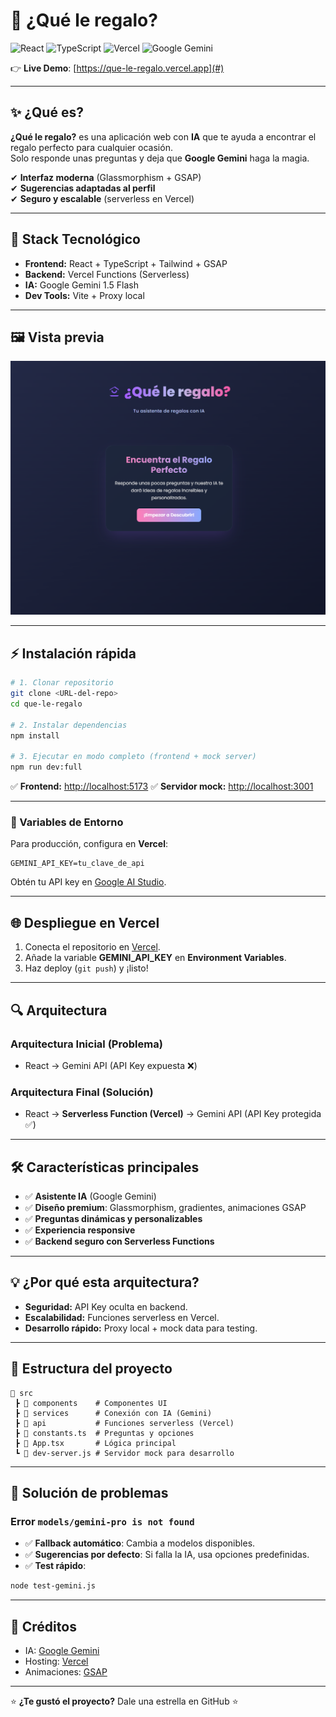 # 🎁 ¿Qué le regalo?
![React](https://img.shields.io/badge/React-20232A?logo=react&logoColor=61DAFB)
![TypeScript](https://img.shields.io/badge/TypeScript-007ACC?logo=typescript&logoColor=white)
![Vercel](https://img.shields.io/badge/Vercel-000000?logo=vercel&logoColor=white)
![Google Gemini](https://img.shields.io/badge/Google%20Gemini-4285F4?logo=google&logoColor=white)

👉 **Live Demo**: [https://que-le-regalo.vercel.app](#)

---

## ✨ ¿Qué es?
**¿Qué le regalo?** es una aplicación web con **IA** que te ayuda a encontrar el regalo perfecto para cualquier ocasión.  
Solo responde unas preguntas y deja que **Google Gemini** haga la magia.  

✔ **Interfaz moderna** (Glassmorphism + GSAP)  
✔ **Sugerencias adaptadas al perfil**  
✔ **Seguro y escalable** (serverless en Vercel)  

---

## 🚀 Stack Tecnológico
- **Frontend:** React + TypeScript + Tailwind + GSAP
- **Backend:** Vercel Functions (Serverless)
- **IA:** Google Gemini 1.5 Flash
- **Dev Tools:** Vite + Proxy local

---

## 🖼 Vista previa

![App Preview](./assets/preview.png)

---

## ⚡ Instalación rápida

```bash
# 1. Clonar repositorio
git clone <URL-del-repo>
cd que-le-regalo

# 2. Instalar dependencias
npm install

# 3. Ejecutar en modo completo (frontend + mock server)
npm run dev:full
````

✅ **Frontend:** [http://localhost:5173](http://localhost:5173)
✅ **Servidor mock:** [http://localhost:3001](http://localhost:3001)

---

### 🔑 Variables de Entorno

Para producción, configura en **Vercel**:

```
GEMINI_API_KEY=tu_clave_de_api
```

Obtén tu API key en [Google AI Studio](https://aistudio.google.com/app/apikey).

---

## 🌐 Despliegue en Vercel

1. Conecta el repositorio en [Vercel](https://vercel.com/).
2. Añade la variable **GEMINI\_API\_KEY** en **Environment Variables**.
3. Haz deploy (`git push`) y ¡listo!

---

## 🔍 Arquitectura

### **Arquitectura Inicial (Problema)**

* React → Gemini API (API Key expuesta ❌)

### **Arquitectura Final (Solución)**

* React → **Serverless Function (Vercel)** → Gemini API (API Key protegida ✅)

---

## 🛠 Características principales

* ✅ **Asistente IA** (Google Gemini)
* ✅ **Diseño premium**: Glassmorphism, gradientes, animaciones GSAP
* ✅ **Preguntas dinámicas y personalizables**
* ✅ **Experiencia responsive**
* ✅ **Backend seguro con Serverless Functions**

---

## 💡 ¿Por qué esta arquitectura?

* **Seguridad:** API Key oculta en backend.
* **Escalabilidad:** Funciones serverless en Vercel.
* **Desarrollo rápido:** Proxy local + mock data para testing.

---

## 📄 Estructura del proyecto

```
📂 src
 ┣ 📂 components    # Componentes UI
 ┣ 📂 services      # Conexión con IA (Gemini)
 ┣ 📂 api           # Funciones serverless (Vercel)
 ┣ 📜 constants.ts  # Preguntas y opciones
 ┣ 📜 App.tsx       # Lógica principal
 ┗ 📜 dev-server.js # Servidor mock para desarrollo
```

---

## 🔧 Solución de problemas

### Error `models/gemini-pro is not found`

* ✅ **Fallback automático**: Cambia a modelos disponibles.
* ✅ **Sugerencias por defecto**: Si falla la IA, usa opciones predefinidas.
* ✅ **Test rápido**:

```bash
node test-gemini.js
```

---

## 🙌 Créditos

* IA: [Google Gemini](https://aistudio.google.com/)
* Hosting: [Vercel](https://vercel.com/)
* Animaciones: [GSAP](https://gsap.com/)

---

⭐ **¿Te gustó el proyecto?** Dale una estrella en GitHub ⭐

